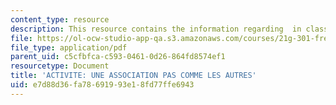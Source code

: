 ```yaml
---
content_type: resource
description: This resource contains the information regarding  in class activities.
file: https://ol-ocw-studio-app-qa.s3.amazonaws.com/courses/21g-301-french-i-fall-2004/e7d88d36fa78691993e18fd77ffe6943_MIT21G_301F04_ch5_ex1.pdf
file_type: application/pdf
parent_uid: c5cfbfca-c593-0461-0d26-864fd8574ef1
resourcetype: Document
title: 'ACTIVITE: UNE ASSOCIATION PAS COMME LES AUTRES'
uid: e7d88d36-fa78-6919-93e1-8fd77ffe6943
---
```

